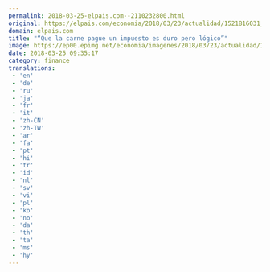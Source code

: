 ```yaml
---
permalink: 2018-03-25-elpais.com--2110232800.html
original: https://elpais.com/economia/2018/03/23/actualidad/1521816031_040140.html#?ref=rss&format=simple&link=link
domain: elpais.com
title: "“Que la carne pague un impuesto es duro pero lógico”"
image: https://ep00.epimg.net/economia/imagenes/2018/03/23/actualidad/1521816031_040140_1521816129_noticia_normal.jpg
date: 2018-03-25 09:35:17
category: finance
translations: 
 - 'en'
 - 'de'
 - 'ru'
 - 'ja'
 - 'fr'
 - 'it'
 - 'zh-CN'
 - 'zh-TW'
 - 'ar'
 - 'fa'
 - 'pt'
 - 'hi'
 - 'tr'
 - 'id'
 - 'nl'
 - 'sv'
 - 'vi'
 - 'pl'
 - 'ko'
 - 'no'
 - 'da'
 - 'th'
 - 'ta'
 - 'ms'
 - 'hy'
---
```


